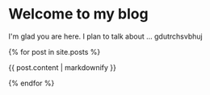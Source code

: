 # Welcome to my blog

I'm glad you are here. I plan to talk about ...
gdutrchsvbhuj

{% for post in site.posts %}
  <p>{{ post.content | markdownify }}</p>
{% endfor %}
